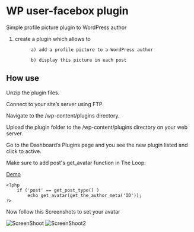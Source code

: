WP user-facebox plugin
============

Simple profile picture plugin to WordPress author
1) create a plugin which allows to

             a) add a profile picture to a WordPress author

             b) display this picture in each post

## How use  
Unzip the plugin files.

Connect to your site’s server using FTP.

Navigate to the /wp-content/plugins directory.

Upload the plugin folder to the /wp-content/plugins directory on your web server.

Go to the Dashboard’s Plugins page and you see the new plugin listed and click to active.

Make sure to add post's get_avatar function in The Loop:  

<a href="http://onepassionate.com/">Demo</a> 

```
<?php 
	if ('post' == get_post_type() )
		echo get_avatar(get_the_author_meta('ID'));
?>
```
Now follow this Screenshots to set your avatar

![ScreenShoot](http://medesko.com/facebox.png)
![ScreenShoot2](http://medesko.com/facebox_upload.png)


